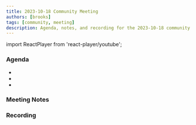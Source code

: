 ```yaml
---
title: 2023-10-18 Community Meeting
authors: [brooks]
tags: [community, meeting]
description: Agenda, notes, and recording for the 2023-10-18 community meeting
---
```


import ReactPlayer from 'react-player/youtube';

### Agenda

- 
- 
- 

<!--truncate-->

### Meeting Notes

### Recording

<ReactPlayer url='https://www.youtube.com/watch?v=qaqkbAXfKIA' controls />
